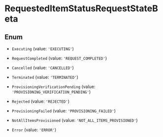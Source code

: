 # RequestedItemStatusRequestStateBeta

## Enum


* `Executing` (value: `'EXECUTING'`)

* `RequestCompleted` (value: `'REQUEST_COMPLETED'`)

* `Cancelled` (value: `'CANCELLED'`)

* `Terminated` (value: `'TERMINATED'`)

* `ProvisioningVerificationPending` (value: `'PROVISIONING_VERIFICATION_PENDING'`)

* `Rejected` (value: `'REJECTED'`)

* `ProvisioningFailed` (value: `'PROVISIONING_FAILED'`)

* `NotAllItemsProvisioned` (value: `'NOT_ALL_ITEMS_PROVISIONED'`)

* `Error` (value: `'ERROR'`)


